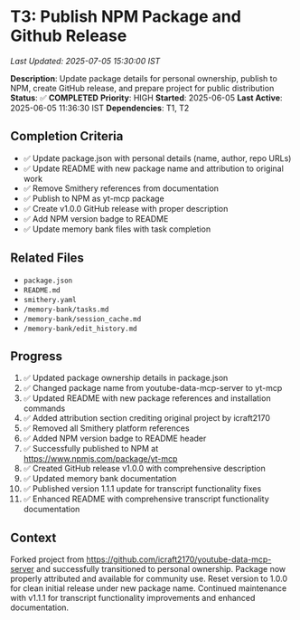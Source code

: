 # T3: Publish NPM Package and Github Release
*Last Updated: 2025-07-05 15:30:00 IST*

**Description**: Update package details for personal ownership, publish to NPM, create GitHub release, and prepare project for public distribution
**Status**: ✅ **COMPLETED**
**Priority**: HIGH
**Started**: 2025-06-05
**Last Active**: 2025-06-05 11:36:30 IST
**Dependencies**: T1, T2

## Completion Criteria
- ✅ Update package.json with personal details (name, author, repo URLs)
- ✅ Update README with new package name and attribution to original work
- ✅ Remove Smithery references from documentation
- ✅ Publish to NPM as yt-mcp package
- ✅ Create v1.0.0 GitHub release with proper description
- ✅ Add NPM version badge to README
- ✅ Update memory bank files with task completion

## Related Files
- `package.json`
- `README.md`
- `smithery.yaml`
- `/memory-bank/tasks.md`
- `/memory-bank/session_cache.md`
- `/memory-bank/edit_history.md`

## Progress
1. ✅ Updated package ownership details in package.json
2. ✅ Changed package name from youtube-data-mcp-server to yt-mcp
3. ✅ Updated README with new package references and installation commands
4. ✅ Added attribution section crediting original project by icraft2170
5. ✅ Removed all Smithery platform references
6. ✅ Added NPM version badge to README header
7. ✅ Successfully published to NPM at https://www.npmjs.com/package/yt-mcp
8. ✅ Created GitHub release v1.0.0 with comprehensive description
9. ✅ Updated memory bank documentation
10. ✅ Published version 1.1.1 update for transcript functionality fixes
11. ✅ Enhanced README with comprehensive transcript functionality documentation

## Context
Forked project from https://github.com/icraft2170/youtube-data-mcp-server and successfully transitioned to personal ownership. Package now properly attributed and available for community use. Reset version to 1.0.0 for clean initial release under new package name. Continued maintenance with v1.1.1 for transcript functionality improvements and enhanced documentation.
